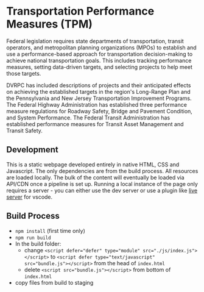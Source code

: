 # Transportation Performance Measures (TPM)
Federal legislation requires state departments of transportation, transit operators, and metropolitan planning organizations (MPOs) to establish and use a performance-based approach for transportation decision-making to achieve national transportation goals. This includes tracking performance measures, setting data-driven targets, and selecting projects to help meet those targets.

DVRPC has included descriptions of projects and their anticipated effects on achieving the established targets in the region's Long-Range Plan and the Pennsylvania and New Jersey Transportation Improvement Programs. The Federal Highway Administration has established three performance measure regulations for Roadway Safety, Bridge and Pavement Condition, and System Performance. The Federal Transit Administration has established performance measures for Transit Asset Management and Transit Safety.

## Development
This is a static webpage developed entirely in native HTML, CSS and Javascript. The only dependencies are from the build process. All resources are loaded locally. The bulk of the content will eventually be loaded via API/CDN once a pipeline is set up. Running a local instance of the page only requires a server - you can either use the dev server or use a plugin like [live server](https://marketplace.visualstudio.com/items?itemName=ritwickdey.LiveServer) for vscode.

## Build Process
* `npm install` (first time only)
* `npm run build`
* In the build folder: 
    * change `<script defer="defer" type="module" src="./js/index.js"></script>` to `<script defer type="text/javascript" src="bundle.js"></script>` from the head of `index.html`
    * delete `<script src="bundle.js"></script>` from bottom of `index.html`
* copy files from build to staging